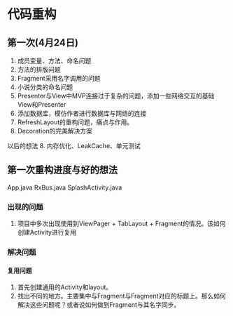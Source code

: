 # 代码重构

## 第一次(4月24日)

1. 成员变量、方法、命名问题
2. 方法的排版问题
3. Fragment采用名字调用的问题
4. 小说分类的命名问题
5. Presenter与View中MVP连接过于复杂的问题，添加一些网络交互的基础View和Presenter
6. 添加数据库，模仿作者进行数据库与网络的连接
7. RefreshLayout的重构问题，痛点与作用。
8. Decoration的完美解决方案

以后的想法
8. 内存优化、LeakCache、单元测试

## 第一次重构进度与好的想法
App.java RxBus.java SplashActivity.java

### 出现的问题

1. 项目中多次出现使用到ViewPager + TabLayout + Fragment的情况。该如何创建Activity进行复用

### 解决问题

#### 复用问题
1. 首先创建通用的Activity和layout。
2. 找出不同的地方。主要集中与Fragment与Fragment对应的标题上。那么如何解决这些问题呢？或者说如何做到Fragment与其名字同步。